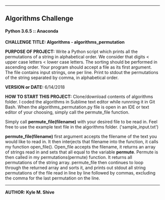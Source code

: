 ------------------------------------------------------------------------
Algorithms Challenge
------------------------------------------------------------------------
#### Python 3.6.5 :: Anaconda


**CHALLENGE TITLE: Algorithms - algorithms_permutation**

**PURPOSE OF PROJECT:** Write a Python script which prints all the permutations of a string in
alphabetical order. We consider that digits < upper case letters <
lower case letters. The sorting should be performed in ascending
order.
Your program should accept a file as its first argument. The file
contains input strings, one per line. Print to stdout the permutations of
the string separated by comma, in alphabetical order.

**VERSION or DATE:** 6/14/2018

**HOW TO START THIS PROJECT:** Clone/download contents of algorithms folder. 
I coded the algorithms in Sublime text editor while runnning it in Git Bash. 
When the algorithms_permutation.py file is open in an IDE or text editor of your choosing, simply call the permute_file function.

Simply call **permute_file(filename)** with your desired file to be read in. Feel free to use the example text file in the algorithms folder. ('sample_input.txt')

**permute_file(filename)** first argument accepts the filename of the text you would like to read in. It then interjects that filename into the function, it calls my function open_file(). Open_file accepts the filename, it returns an array of strings read in and sets that all equal to the variable __permute__. Permute is then called in my permutations(permute) function. It returns all permutations of the string array. permute_file then continues to loop through the returned array and sorts it, and prints out stdout all string permutations of the file read in line by line followed by commas, excluding the comma for the last permutation on the line.

---

**AUTHOR: Kyle M. Shive**
